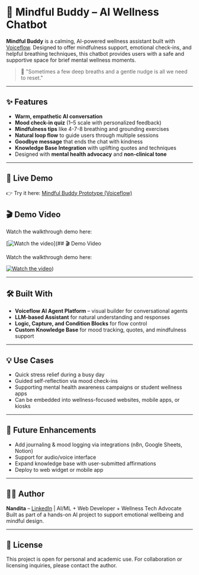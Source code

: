# 🌿 Mindful Buddy – AI Wellness Chatbot

**Mindful Buddy** is a calming, AI-powered wellness assistant built with [Voiceflow](https://www.voiceflow.com/). Designed to offer mindfulness support, emotional check-ins, and helpful breathing techniques, this chatbot provides users with a safe and supportive space for brief mental wellness moments.

> 🧘 "Sometimes a few deep breaths and a gentle nudge is all we need to reset."

---

## ✨ Features

- **Warm, empathetic AI conversation**
- **Mood check-in quiz** (1–5 scale with personalized feedback)
- **Mindfulness tips** like 4-7-8 breathing and grounding exercises
- **Natural loop flow** to guide users through multiple sessions
- **Goodbye message** that ends the chat with kindness
- **Knowledge Base Integration** with uplifting quotes and techniques
- Designed with **mental health advocacy** and **non-clinical tone**

---

## 🔗 Live Demo

👉 Try it here: [Mindful Buddy Prototype (Voiceflow)](https://creator.voiceflow.com/prototype/67eefc29209839b2299637cc)

## 🎬 Demo Video

Watch the walkthrough demo here:

[![Watch the video](https://img.youtube.com/vi/YOUR_VIDEO_ID/maxresdefault.jpg)](## 🎬 Demo Video

Watch the walkthrough demo here:

[![Watch the video](https://img.youtube.com/vi/YOUR_VIDEO_ID/0.jpg)](https://www.youtube.com/watch?v=YOUR_VIDEO_ID))

---

## 🛠 Built With

- **Voiceflow AI Agent Platform** – visual builder for conversational agents
- **LLM-based Assistant** for natural understanding and responses
- **Logic, Capture, and Condition Blocks** for flow control
- **Custom Knowledge Base** for mood tracking, quotes, and mindfulness support

---

## 💡 Use Cases

- Quick stress relief during a busy day
- Guided self-reflection via mood check-ins
- Supporting mental health awareness campaigns or student wellness apps
- Can be embedded into wellness-focused websites, mobile apps, or kiosks

---

## 🚀 Future Enhancements

- Add journaling & mood logging via integrations (n8n, Google Sheets, Notion)
- Support for audio/voice interface
- Expand knowledge base with user-submitted affirmations
- Deploy to web widget or mobile app

---

## 🧑‍💻 Author

**Nandita** – [LinkedIn](https://www.linkedin.com/) | AI/ML + Web Developer + Wellness Tech Advocate  
Built as part of a hands-on AI project to support emotional wellbeing and mindful design.

---

## 📄 License

This project is open for personal and academic use. For collaboration or licensing inquiries, please contact the author.
